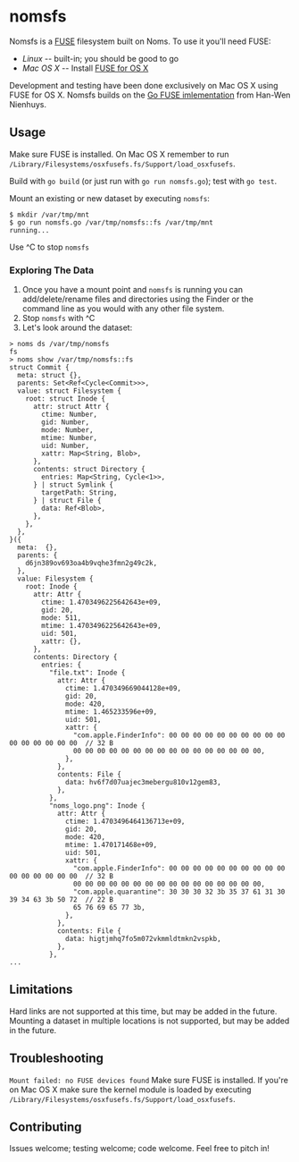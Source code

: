 # nomsfs

Nomsfs is a [FUSE](https://en.wikipedia.org/wiki/Filesystem_in_Userspace) filesystem built on Noms. To use it you'll need FUSE:

* *Linux* -- built-in; you should be good to go
* *Mac OS X* -- Install [FUSE for OS X](https://osxfuse.github.io/)

Development and testing have been done exclusively on Mac OS X using FUSE for OS X.
Nomsfs builds on the [Go FUSE imlementation](https://github.com/hanwen/go-fuse) from Han-Wen Nienhuys.

## Usage

Make sure FUSE is installed. On Mac OS X remember to run `/Library/Filesystems/osxfusefs.fs/Support/load_osxfusefs`.


Build with `go build` (or just run with `go run nomsfs.go`); test with `go test`.

Mount an existing or new dataset by executing `nomsfs`:

```
$ mkdir /var/tmp/mnt
$ go run nomsfs.go /var/tmp/nomsfs::fs /var/tmp/mnt
running...
```

Use ^C to stop `nomsfs`

### Exploring The Data

1. Once you have a mount point and `nomsfs` is running you can add/delete/rename files and directories using the Finder or the command line as you would with any other file system.
2. Stop `nomsfs` with ^C
3. Let's look around the dataset:
```
> noms ds /var/tmp/nomsfs
fs
> noms show /var/tmp/nomsfs::fs
struct Commit {
  meta: struct {},
  parents: Set<Ref<Cycle<Commit>>>,
  value: struct Filesystem {
    root: struct Inode {
      attr: struct Attr {
        ctime: Number,
        gid: Number,
        mode: Number,
        mtime: Number,
        uid: Number,
        xattr: Map<String, Blob>,
      },
      contents: struct Directory {
        entries: Map<String, Cycle<1>>,
      } | struct Symlink {
        targetPath: String,
      } | struct File {
        data: Ref<Blob>,
      },
    },
  },
}({
  meta:  {},
  parents: {
    d6jn389ov693oa4b9vqhe3fmn2g49c2k,
  },
  value: Filesystem {
    root: Inode {
      attr: Attr {
        ctime: 1.4703496225642643e+09,
        gid: 20,
        mode: 511,
        mtime: 1.4703496225642643e+09,
        uid: 501,
        xattr: {},
      },
      contents: Directory {
        entries: {
          "file.txt": Inode {
            attr: Attr {
              ctime: 1.470349669044128e+09,
              gid: 20,
              mode: 420,
              mtime: 1.465233596e+09,
              uid: 501,
              xattr: {
                "com.apple.FinderInfo": 00 00 00 00 00 00 00 00 00 00 00 00 00 00 00 00  // 32 B
                00 00 00 00 00 00 00 00 00 00 00 00 00 00 00 00,
              },
            },
            contents: File {
              data: hv6f7d07uajec3mebergu810v12gem83,
            },
          },
          "noms_logo.png": Inode {
            attr: Attr {
              ctime: 1.4703496464136713e+09,
              gid: 20,
              mode: 420,
              mtime: 1.470171468e+09,
              uid: 501,
              xattr: {
                "com.apple.FinderInfo": 00 00 00 00 00 00 00 00 00 00 00 00 00 00 00 00  // 32 B
                00 00 00 00 00 00 00 00 00 00 00 00 00 00 00 00,
                "com.apple.quarantine": 30 30 30 32 3b 35 37 61 31 30 39 34 63 3b 50 72  // 22 B
                65 76 69 65 77 3b,
              },
            },
            contents: File {
              data: higtjmhq7fo5m072vkmmldtmkn2vspkb,
            },
          },
...
```

## Limitations

Hard links are not supported at this time, but may be added in the future.
Mounting a dataset in multiple locations is not supported, but may be added in the future.

## Troubleshooting

`Mount failed: no FUSE devices found`
Make sure FUSE is installed. If you're on Mac OS X make sure the kernel module is loaded by executing `/Library/Filesystems/osxfusefs.fs/Support/load_osxfusefs`.

## Contributing

Issues welcome; testing welcome; code welcome. Feel free to pitch in!

